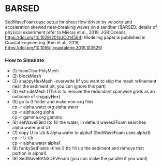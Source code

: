 # BARSED
SedWaveFoam case setup for sheet flow driven by velocity and acceleration skewed near-breaking waves on a sandbar
(BARSED, details of physical experiment refer to Mieras et al., 2019, JGR:Oceans, https://doi.org/10.1029/2018JC014564)
Modeling paper is published in Coastal Engineering (Kim et al., 2019, https://doi.org/10.1016/j.coastaleng.2019.103526)

### How to Simulate
* (1) foamClearPolyMesh
* (2) blockMesh
* (3) snappyHexMesh -overwrite (If you want to skip the mesh refinement near the sediment pit, you can ignore this part)
* (4) extrudeMesh (This is to remove the redundant spanwise grids as an outcome of snappyHex)
* (5) go to 0 folder and make non-org files <br />
cp -r alpha.water.org alpha.water <br />
cp -r alpha.org alpha <br />
cp -r gamma.org gamma <br />
* (6) setWaveField (to fill the water, in default waves2Foam searches alpha.water and U)
* (7) copy U to Ub & alpha.water to alpha1 (SedWaveFoam uses alpha1) <br />
cp -r U Ub <br />
cp -r alpha.water alpha1 <br />
* (8) funkySetFields -time 0 (to fill up the sediment and remove that portion in alpha1)
* (9) SedWaveRANSDEVFoam (you can make the parallel if you want)
